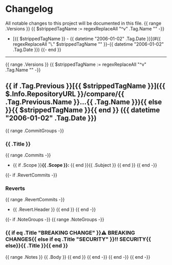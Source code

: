 # Changelog

All notable changes to this project will be documented in this file.
{{ range .Versions }}
{{ $strippedTagName := regexReplaceAll "^v" .Tag.Name "" -}}
- [{{ $strippedTagName }} - {{ datetime "2006-01-02" .Tag.Date }}](#{{ regexReplaceAll "\\." $strippedTagName "" }}-{{ datetime "2006-01-02" .Tag.Date }})
{{- end }}

---
{{ range .Versions }}
{{ $strippedTagName := regexReplaceAll "^v" .Tag.Name "" -}}
<a name="{{ $strippedTagName }}"></a>
## {{ if .Tag.Previous }}[{{ $strippedTagName }}]({{ $.Info.RepositoryURL }}/compare/{{ .Tag.Previous.Name }}...{{ .Tag.Name }}){{ else }}{{ $strippedTagName }}{{ end }} ({{ datetime "2006-01-02" .Tag.Date }})

{{ range .CommitGroups -}}
### {{ .Title }}

{{ range .Commits -}}
* {{ if .Scope }}**{{ .Scope }}:** {{ end }}{{ .Subject }}
{{ end }}
{{ end -}}

{{- if .RevertCommits -}}
### Reverts

{{ range .RevertCommits -}}
* {{ .Revert.Header }}
{{ end }}
{{ end -}}

{{- if .NoteGroups -}}
{{ range .NoteGroups -}}
### {{ if eq .Title "BREAKING CHANGE" }}⚠ BREAKING CHANGES{{ else if eq .Title "SECURITY" }}‼️ SECURITY{{ else}}{{ .Title }}{{ end }}

{{ range .Notes }}
{{ .Body }}
{{ end }}
{{ end -}}
{{ end -}}
{{ end -}}
